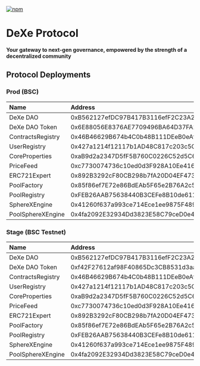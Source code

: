 [![npm](https://img.shields.io/npm/v/@dexe-network/dexe-protocol.svg)](https://www.npmjs.com/package/@dexe-network/dexe-protocol)

# DeXe Protocol

**Your gateway to next-gen governance, empowered by the strength of a decentralized community**

## Protocol Deployments

### Prod (BSC)

| Name              | Address                                    |
| :---------------- | :----------------------------------------- |
| DeXe DAO          | 0xB562127efDC97B417B3116efF2C23A29857C0F0B |
| DeXe DAO Token    | 0x6E88056E8376AE7709496BA64D37FA2F8015CE3E |
| ContractsRegistry | 0x46B46629B674b4C0b48B111DEeB0eAfd9F84A1c0 |
| UserRegistry      | 0x427a1214f12117b1AD48C817c203c5CF3Eb7E7C4 |
| CoreProperties    | 0xaB9d2a2347D5fF5B760C0226C52d5C673b8D9e44 |
| PriceFeed         | 0xc7730074736c10ed0d3F928A10Ee4162DA9a7983 |
| ERC721Expert      | 0x892B3292cF80CB298b7fA20D04EF4732640db404 |
| PoolFactory       | 0x85f86ef7E72e86BdEAb5F65e2B76A2c551f22109 |
| PoolRegistry      | 0xFEB26AAB75638440B3CEFe8B10de6118972f9C6B |
| SphereXEngine     | 0x41260f637a993ce714Ece1ee9875F489e483e9b3 |
| PoolSphereXEngine | 0x4fa2092E32934Dd3823E58C79ceD0e410a5B0D4b |

### Stage (BSC Testnet)

| Name              | Address                                    |
| :---------------- | :----------------------------------------- |
| DeXe DAO          | 0xB562127efDC97B417B3116efF2C23A29857C0F0B |
| DeXe DAO Token    | 0xf42F27612af98F40865Dc3CB8531d3aa4C44A8E5 |
| ContractsRegistry | 0x46B46629B674b4C0b48B111DEeB0eAfd9F84A1c0 |
| UserRegistry      | 0x427a1214f12117b1AD48C817c203c5CF3Eb7E7C4 |
| CoreProperties    | 0xaB9d2a2347D5fF5B760C0226C52d5C673b8D9e44 |
| PriceFeed         | 0xc7730074736c10ed0d3F928A10Ee4162DA9a7983 |
| ERC721Expert      | 0x892B3292cF80CB298b7fA20D04EF4732640db404 |
| PoolFactory       | 0x85f86ef7E72e86BdEAb5F65e2B76A2c551f22109 |
| PoolRegistry      | 0xFEB26AAB75638440B3CEFe8B10de6118972f9C6B |
| SphereXEngine     | 0x41260f637a993ce714Ece1ee9875F489e483e9b3 |
| PoolSphereXEngine | 0x4fa2092E32934Dd3823E58C79ceD0e410a5B0D4b |
